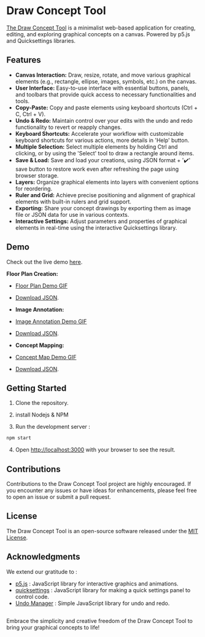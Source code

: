 # Draw Concept Tool

[The Draw Concept Tool](https://qritel.github.io/draw-concept-tool/) is a minimalist web-based application for creating, editing, and exploring graphical concepts on a canvas. Powered by p5.js and Quicksettings libraries.

## Features

- **Canvas Interaction:** Draw, resize, rotate, and move various graphical elements (e.g., rectangle, ellipse, images, symbols, etc.) on the canvas.
- **User Interface:** Easy-to-use interface with essential buttons, panels, and toolbars that provide quick access to necessary functionalities and tools.
- **Copy-Paste:** Copy and paste elements using keyboard shortcuts (Ctrl + C, Ctrl + V).
- **Undo & Redo:** Maintain control over your edits with the undo and redo functionality to revert or reapply changes.
- **Keyboard Shortcuts:** Accelerate your workflow with customizable keyboard shortcuts for various actions, more details in 'Help' button.
- **Multiple Selection:** Select multiple elements by holding Ctrl and clicking, or by using the 'Select' tool to draw a rectangle around items.
- **Save & Load:** Save and load your creations, using JSON format + '✔️' save button to restore work even after refreshing the page using browser storage.
- **Layers:** Organize graphical elements into layers with convenient options for reordering.
- **Ruler and Grid:** Achieve precise positioning and alignment of graphical elements with built-in rulers and grid support.
- **Exporting:** Share your concept drawings by exporting them as image file or JSON data for use in various contexts.
- **Interactive Settings:** Adjust parameters and properties of graphical elements in real-time using the interactive Quicksettings library.

## Demo

Check out the live demo [here](https://qritel.github.io/draw-concept-tool/).

**Floor Plan Creation:**
- [Floor Plan Demo GIF](/demos/Floor_plan.gif)
- [Download JSON](/demos/floor_plan.json).

- **Image Annotation:**
- [Image Annotation Demo GIF](/demos/image_annotation.gif)
- [Download JSON](/demos/image_annotation.json).

- **Concept Mapping:**
- [Concept Map Demo GIF](/demos/concept_map.gif)
- [Download JSON](/demos/concept_map.json).

## Getting Started
1. Clone the repository.

2. install Nodejs & NPM

3. Run the development server :
```bash
npm start
```

4. Open [http://localhost:3000](http://localhost:3000) with your browser to see the result.

## Contributions

Contributions to the Draw Concept Tool project are highly encouraged. If you encounter any issues or have ideas for enhancements, please feel free to open an issue or submit a pull request.

## License

The Draw Concept Tool is an open-source software released under the [MIT License](LICENSE).

## Acknowledgments

We extend our gratitude to :
- [p5.js](https://github.com/processing/p5.js) : JavaScript library for interactive graphics and animations.
- [quicksettings](https://github.com/bit101/quicksettings) : JavaScript library for making a quick settings panel to control code.
- [Undo Manager](https://github.com/ArthurClemens/Javascript-Undo-Manager) : Simple JavaScript library for undo and redo.

##

Embrace the simplicity and creative freedom of the Draw Concept Tool to bring your graphical concepts to life!
